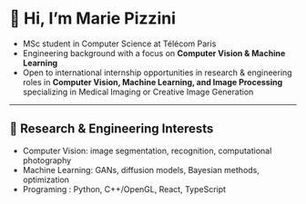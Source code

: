 # 👋 Hi, I’m Marie Pizzini  

- MSc student in Computer Science at Télécom Paris  
- Engineering background with a focus on **Computer Vision & Machine Learning**  
- Open to international internship opportunities in research & engineering roles in **Computer Vision, Machine Learning, and Image Processing** specializing in Medical Imaging or Creative Image Generation

---

## 🔬 Research & Engineering Interests  
- Computer Vision: image segmentation, recognition, computational photography  
- Machine Learning: GANs, diffusion models, Bayesian methods, optimization  
- Programing : Python, C++/OpenGL, React, TypeScript

<!--
**mariepzn/mariepzn** is a ✨ _special_ ✨ repository because its `README.md` (this file) appears on your GitHub profile.

Here are some ideas to get you started:

- 🔭 I’m currently working on ...
- 🌱 I’m currently learning ...
- 👯 I’m looking to collaborate on ...
- 🤔 I’m looking for help with ...
- 💬 Ask me about ...
- 📫 How to reach me: ...
- 😄 Pronouns: ...
- ⚡ Fun fact: ...
-->
